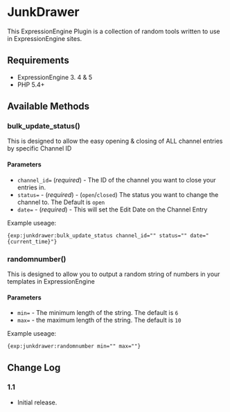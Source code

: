# JunkDrawer
This ExpressionEngine Plugin is a collection of random tools written to use in ExpressionEngine sites.

## Requirements

- ExpressionEngine 3. 4 & 5
- PHP 5.4+

## Available Methods
### bulk_update_status()
This is designed to allow the easy opening & closing of ALL channel entries by specific Channel ID

#### Parameters
- `channel_id=` (*required*) - The ID of the channel you want to close your entries in.
- `status=` - (*required*) - (`open`/`closed`) The status you want to change the channel to. The Default is `open`
- `date=` - (*required*) - This will set the Edit Date on the Channel Entry

Example useage:
```
{exp:junkdrawer:bulk_update_status channel_id="" status="" date="{current_time}"}
```


### randomnumber()
This is designed to allow you to output a random string of numbers in your templates in ExpressionEngine

#### Parameters
- `min=` - The minimum length of the string. The default is `6`
- `max=` - the maximum length of the string. The default is `10`

Example useage:
```
{exp:junkdrawer:randomnumber min="" max=""}
```

## Change Log

### 1.1

- Initial release.
